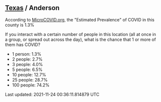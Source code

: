 
## [Texas](/united-states/texas) / Anderson

According to [MicroCOVID.org](http://microcovid.org),
the "Estimated Prevalence" of COVID in this county is 1.3%

If you interact with a certain number of people in this location
(all at once in a group, or spread out across the day), what is the chance that
1 or more of them has COVID?

- 1 person: 1.3%
- 2 people: 2.7%
- 3 people: 4.0%
- 5 people: 6.5%
- 10 people: 12.7%
- 25 people: 28.7%
- 100 people: 74.2%

Last updated: 2021-11-24 00:36:11.814879 UTC
